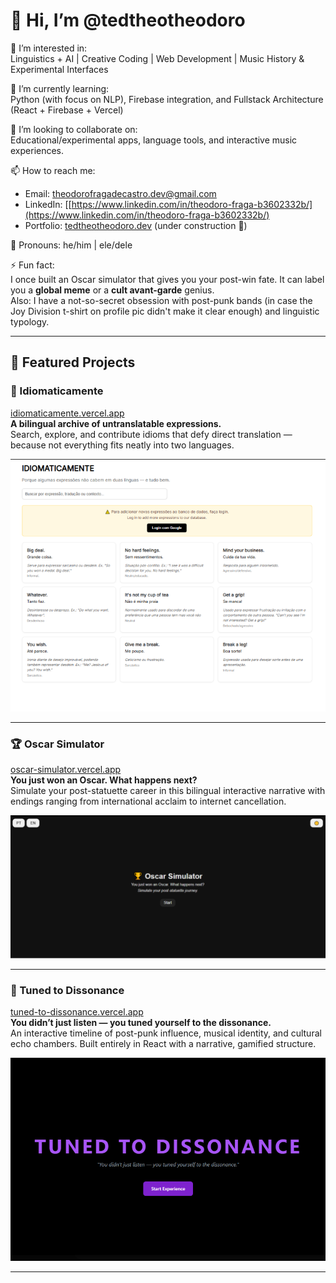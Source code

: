 # 👋 Hi, I’m @tedtheotheodoro

🎯 I’m interested in:  
Linguistics + AI | Creative Coding | Web Development | Music History & Experimental Interfaces

🧠 I’m currently learning:  
Python (with focus on NLP), Firebase integration, and Fullstack Architecture (React + Firebase + Vercel)

🤝 I’m looking to collaborate on:  
Educational/experimental apps, language tools, and interactive music experiences.

📫 How to reach me:  
- Email: theodorofragadecastro.dev@gmail.com  
- LinkedIn: [[https://www.linkedin.com/in/theodoro-fraga-b3602332b/](https://www.linkedin.com/in/theodoro-fraga-b3602332b/)  
- Portfolio: [tedtheotheodoro.dev](https://tedtheotheodoro.dev) (under construction 🚧)

🙂 Pronouns: he/him | ele/dele  

⚡ Fun fact:  
I once built an Oscar simulator that gives you your post-win fate. It can label you a **global meme** or a **cult avant-garde** genius.  
Also: I have a not-so-secret obsession with post-punk bands (in case the Joy Division t-shirt on profile pic didn't make it clear enough) and linguistic typology.

---

## 🌟 Featured Projects

### 📘 Idiomaticamente  
[idiomaticamente.vercel.app](https://idiomaticamente.vercel.app)  
**A bilingual archive of untranslatable expressions.**  
Search, explore, and contribute idioms that defy direct translation — because not everything fits neatly into two languages.

![Idiomaticamente screenshot](https://github.com/tedtheotheodoro/assets/blob/main/idiomaticamente.png?raw=true)

---

### 🏆 Oscar Simulator  
[oscar-simulator.vercel.app](https://oscar-simulator.vercel.app)  
**You just won an Oscar. What happens next?**  
Simulate your post-statuette career in this bilingual interactive narrative with endings ranging from international acclaim to internet cancellation.

![Oscar Simulator screenshot](https://github.com/tedtheotheodoro/assets/blob/main/oscar-simulator.png?raw=true)

---

### 🎵 Tuned to Dissonance  
[tuned-to-dissonance.vercel.app](https://tuned-to-dissonance.vercel.app)  
**You didn’t just listen — you tuned yourself to the dissonance.**  
An interactive timeline of post-punk influence, musical identity, and cultural echo chambers. Built entirely in React with a narrative, gamified structure.

![Tuned to Dissonance screenshot](https://github.com/tedtheotheodoro/assets/blob/main/tuned-to-dissonance.png?raw=true)

---

<!---
tedtheotheodoro/tedtheotheodoro is a ✨ special ✨ repository because its `README.md` (this file) appears on your GitHub profile.
You can click the Preview link to take a look at your changes.
--->
